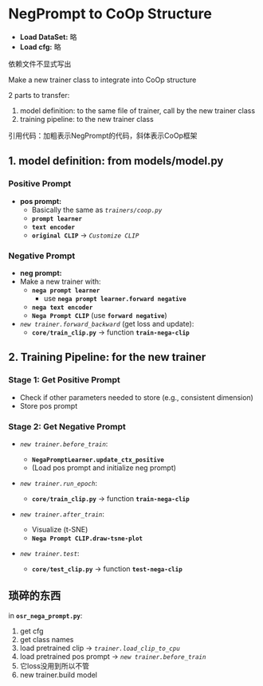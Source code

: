 # NegPrompt to CoOp Structure

- **Load DataSet:** 略
- **Load cfg:** 略

依赖文件不显式写出

Make a new trainer class to integrate into CoOp structure

2 parts to transfer:

1. model definition: to the same file of trainer, call by the new trainer class
2. training pipeline: to the new trainer class

引用代码：加粗表示NegPrompt的代码，斜体表示CoOp框架

## 1. model definition: from models/model.py

### Positive Prompt

- **pos prompt:**
  - Basically the same as *`trainers/coop.py`*
  - **`prompt learner`**
  - **`text encoder`**
  - **`original CLIP`** → *`Customize CLIP`*

### Negative Prompt

- **neg prompt:**
- Make a new trainer with:
  - **`nega prompt learner`**
    - use **`nega prompt learner.forward negative`**
  - **`nega text encoder`**
  - **`Nega Prompt CLIP`** (use **`forward negative`**)
- *`new trainer.forward_backward`* (get loss and update):
  - **`core/train_clip.py`** → function **`train-nega-clip`**

## 2. Training Pipeline: for the new trainer

### Stage 1: Get Positive Prompt

- Check if other parameters needed to store (e.g., consistent dimension)
- Store pos prompt

### Stage 2: Get Negative Prompt

- *`new trainer.before_train`*:
  - **`NegaPromptLearner.update_ctx_positive`**
  - (Load pos prompt and initialize neg prompt)

- *`new trainer.run_epoch`*:
  - **`core/train_clip.py`** → function **`train-nega-clip`**

- *`new trainer.after_train`*:
  - Visualize (t-SNE)
  - **`Nega Prompt CLIP.draw-tsne-plot`**

- *`new trainer.test`*:
  - **`core/test_clip.py`** → function **`test-nega-clip`**

## 琐碎的东西

in **`osr_nega_prompt.py`**:
1. get cfg
2. get class names
3. load pretrained clip -> *`trainer.load_clip_to_cpu`*
4. load pretrained pos prompt -> *`new trainer.before_train`*
5. 它loss没用到所以不管
6. new trainer.build model